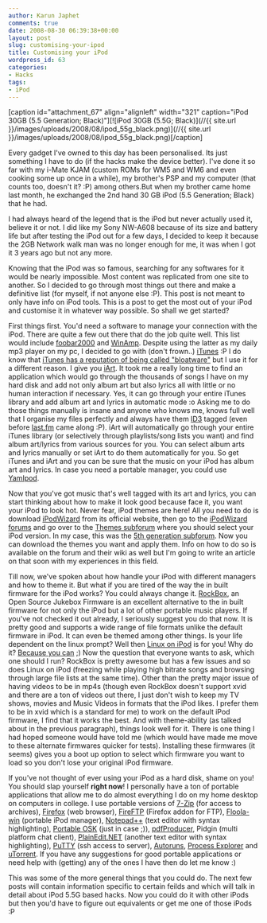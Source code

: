 ```yaml
---
author: Karun Japhet
comments: true
date: 2008-08-30 06:39:38+00:00
layout: post
slug: customising-your-ipod
title: Customising your iPod
wordpress_id: 63
categories:
- Hacks
tags:
- iPod
---
```


[caption id="attachment_67" align="alignleft" width="321" caption="iPod 30GB (5.5 Generation; Black)"][![iPod 30GB (5.5G; Black)](//{{ site.url }}/images/uploads/2008/08/ipod_55g_black.png)](//{{ site.url }}/images/uploads/2008/08/ipod_55g_black.png)[/caption]

Every gadget I've owned to this day has been personalised. Its just something I have to do (if the hacks make the device better). I've done it so far with my i-Mate KJAM (custom ROMs for WM5 and WM6 and even cooking some up once in a while), my brother's PSP and my computer (that counts too, doesn't it? :P) among others.But when my brother came home last month, he exchanged the 2nd hand 30 GB iPod (5.5 Generation; Black) that he had.

I had always heard of the legend that is the iPod but never actually used it, believe it or not. I did like my Sony NW-A608 because of its size and battery life but after testing the iPod out for a few days, I decided to keep it because the 2GB Network walk man was no longer enough for me, it was when I got it 3 years ago but not any more.

Knowing that the iPod was so famous, searching for any softwares for it would be nearly impossible. Most content was replicated from one site to another. So I decided to go through most things out there and make a definitive list (for myself, if not anyone else :P). This post is not meant to only have info on iPod tools. This is a post to get the most out of your iPod and customise it in whatever way possible. So shall we get started?

First things first. You'd need a software to manage your connection with the iPod. There are quite a few out there that do the job quite well. This list would include [foobar2000](http://foobar2000.org/) and [WinAmp](http://winamp.com/). Despite using the latter as my daily mp3 player on my pc, I decided to go with (don't frown..) [iTunes](http://apple.com/itunes/) :P I do know that [iTunes has a reputation of being called "bloatware"](http://www.google.com/search?q=iTunes+bloatware) but I use it for a different reason. I give you [iArt](http://www.ipodsoft.com/site/pmwiki.php?n=iart.Homepage). It took me a really long time to find an application which would go through the thousands of songs I have on my hard disk and add not only album art but also lyrics all with little or no human interaction if necessary. Yes, it can go through your entire iTunes library and add album art and lyrics in automatic mode :o Asking me to do those things manually is insane and anyone who knows me, knows full well that I organise my files perfectly and always have them [ID3](http://en.wikipedia.org/wiki/ID3) tagged (even before [last.fm](http://last.fm) came along :P). iArt will automatically go through your entire iTunes library (or selectively through playlists/song lists you want) and find album art/lyrics from various sources for you. You can select album arts and lyrics manually or set iArt to do them automatically for you. So get iTunes and iArt and you can be sure that the music on your iPod has album art and lyrics. In case you need a portable manager, you could use [YamIpod](http://yamipod.com).

Now that you've got music that's well tagged with its art and lyrics, you can start thinking about how to make it look good because face it, you want your iPod to look hot. Never fear, iPod themes are here! All you need to do is download [iPodWizard](http://www.ipodwizard.net/wiki/index.php/IPodWizard#Download_iPodWizard) from its official website, then go to the [iPodWizard forums](http://www.ipodwizard.net/index.php) and go over to the [Themes subforum](http://www.ipodwizard.net/forumdisplay.php?f=17) where you should select your iPod version. In my case, this was the [5th generation subforum](http://www.ipodwizard.net/forumdisplay.php?f=94). Now you can download the themes you want and apply them. Info on how to do so is available on the forum and their wiki as well but I'm going to write an article on that soon with my experiences in this field.

Till now, we've spoken about how handle your iPod with different managers and how to theme it. But what if you are tired of the way the in built firmware for the iPod works? You could always change it. [RockBox](http://rockbox.org), an Open Source Jukebox Firmware is an excellent alternative to the in built firmware for not only the iPod but a lot of other portable music players. If you've not checked it out already, I seriously suggest you do that now. It is pretty good and supports a wide range of file formats unlike the default firmware in iPod. It can even be themed among other things. Is your life dependent on the linux prompt? Well then [Linux on iPod](http://ipodlinux.sourceforge.net/index.shtml) is for you! Why do it? [Because you can](http://ipodlinux.sourceforge.net/faq.shtml) ;) Now the question that everyone wants to ask, which one should I run? RockBox is pretty awesome but has a few issues and so does Linux on iPod (freezing while playing high bitrate songs and browsing through large file lists at the same time). Other than the pretty major issue of having videos to be in mp4s (though even RockBox doesn't support xvid and there are a ton of videos out there, I just don't wish to keep my TV shows, movies and Music Videos in formats that the iPod likes. I prefer them to be in xvid which is a standard for me) to work on the default iPod firmware, I find that it works the best. And with theme-ability (as talked about in the previous paragraph), things look well for it.
There is one thing I had hoped someone would have told me (which would have made me move to these alternate firmwares quicker for tests). Installing these firmwares (it seems) gives you a boot up option to select which firmware you want to load so you don't lose your original iPod firmware.

If you've not thought of ever using your iPod as a hard disk, shame on you! You should slap yourself **right now**! I personally have a ton of portable applications that allow me to do almost everything I do on my home desktop on computers in college. I use portable versions of [7-Zip](portableapps.com/apps/utilities/7-zip_portable) (for access to archives), [Firefox](http://portableapps.com/apps/internet/firefox_portable) (web browser), [FireFTP](http://fireftp.mozdev.org/) (Firefox addon for FTP), [Floola-win](http://www.floola.com/modules/wiwimod/) (portable iPod manager), [Notepad++](http://sourceforge.net/projects/notepadpluspe) (text editor with syntax highlighting), [Portable OSK](portableapps.com/apps/accessibility/on-screen_keyboard_portable) (just in case ;)), [pdfProducer](http://www.portablefreeware.com/?id=142), Pidgin (multi platform chat client), [PlainEdit.NET](http://www.softpedia.com/get/PORTABLE-SOFTWARE/Programming/Windows-Portable-Applications-Portable-PlainEditNET.shtml) (another text editor with syntax highlighting), [PuTTY](portableapps.com/apps/internet/putty_portable) (ssh access to server), [Autoruns](http://technet.microsoft.com/en-us/sysinternals/bb963902.aspx), [Process Explorer](http://technet.microsoft.com/en-us/sysinternals/bb896653.aspx) and [uTorrent](http://www.utorrent.com/faq.php#How_can_I_use_.C2.B5Torrent_on_a_USB_key_or_other_removable_drive.3F). If you have any suggestions for good portable applications or need help with (getting) any of the ones I have then do let me know :)

This was some of the more general things that you could do. The next few posts will contain information specific to certain feilds and which will talk in detail about iPod 5.5G based hacks. Now you could do it with other iPods but then you'd have to figure out equivalents or get me one of those iPods :P
